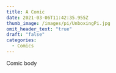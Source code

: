 ```yaml
---
title: A Comic
date: 2021-03-06T11:42:35.955Z
thumb_image: /images/pi/UnboxingPi.jpg
omit_header_text: "true"
draft: "false"
categories:
  - Comics
---
```

Comic body